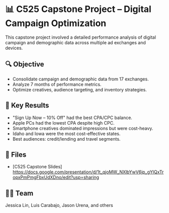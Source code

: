 # 📊 C525 Capstone Project – Digital Campaign Optimization

This capstone project involved a detailed performance analysis of digital campaign and demographic data across multiple ad exchanges and devices.

## 🔍 Objective
- Consolidate campaign and demographic data from 17 exchanges.
- Analyze 7 months of performance metrics.
- Optimize creatives, audience targeting, and inventory strategies.

## 🎯 Key Results
- "Sign Up Now – 10% Off" had the best CPA/CPC balance.
- Apple PCs had the lowest CPA despite high CPC.
- Smartphone creatives dominated impressions but were cost-heavy.
- Idaho and Iowa were the most cost-effective states.
- Best audiences: credit/lending and travel segments.

## 📁 Files
- [C525 Capstone Slides] https://docs.google.com/presentation/d/1t_qjoMW_NXlbYwV6jp_gYlQxTropxPmPmgFbxUdXDno/edit?usp=sharing

## 👨‍💻 Team
Jessica Lin, Luis Carabajo, Jason Urena, and others

